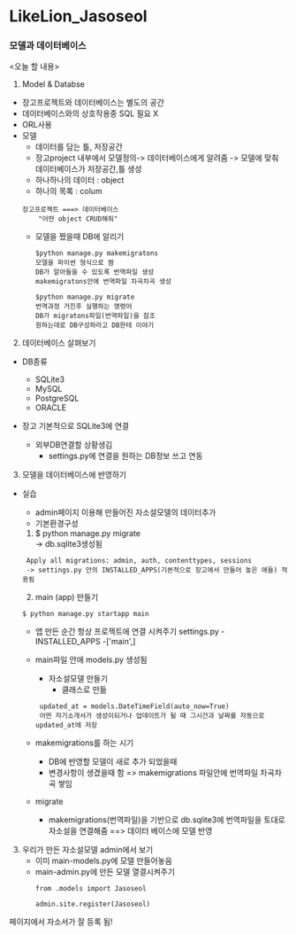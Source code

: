 # LikeLion_Jasoseol
### 모델과 데이터베이스

<오늘 할 내용>
1. Model & Databse
* 장고프로젝트와 데이터베이스는 별도의 공간
* 데이터베이스와의 상호작용중 SQL 필요 X
* ORL사용
* 모델
    - 데이터를 담는 틀, 저장공간
    - 장고project 내부에서 모델정의-> 데이터베이스에게 알려줌 -> 모델에 맞춰 데이터베이스가 저장공간,틀 생성
    - 하나하나의 데이터 : object
    - 하나의 목록 : colum
    ````
    장고프로젝트 ===> 데이터베이스          
        "어떤 object CRUD해줘"      
    ````
    - 모델을 짰을때 DB에 알리기
        ````
        $python manage.py makemigratons     
        모델을 파이썬 형식으로 짬       
        DB가 알아들을 수 있도록 번역파일 생성       
        makemigratons안에 번역파일 차곡차곡 생성
        ````
        ````
        $python manage.py migrate   
        번역과정 거친후 실행하는 명령어     
        DB가 migratons파일(번역파일)을 참조     
        원하는데로 DB구성하라고 DB한테 이야기
        ````

2. 데이터베이스 살펴보기
* DB종류
    - SQLite3
    - MySQL
    - PostgreSQL
    - ORACLE

* 장고 기본적으로 SQLite3에 연결
    - 외부DB연결할 상황생김
        + settings.py에 연결을 원하는 DB정보 쓰고 연동

3. 모델을 데이터베이스에 반영하기
* 실습
    * admin페이지 이용해 만들어진 자소설모델의 데이터추가
    * 기본환경구성        

    1. $ python manage.py migrate      
    -> db.sqlite3생성됨     
    ````
     Apply all migrations: admin, auth, contenttypes, sessions
     -> settings.py 안의 INSTALLED_APPS(기본적으로 장고에서 만들어 놓은 애들) 적용됨
    ````
    2. main (app) 만들기
    ```
    $ python manage.py startapp main
    ``` 
    * 앱 만든 순간 항상 프로젝트에 연결 시켜주기
    settings.py - INSTALLED_APPS -['main',]     

    * main파일 안에 models.py 생성됨
        - 자소설모델 만들기
            - 클래스로 만듦
        ```
         updated_at = models.DateTimeField(auto_now=True)       
         어떤 자기소개서가 생성이되거나 업데이트가 될 때 그시간과 날짜를 자동으로 updated_at에 저장
         ```
    * makemigrations를 하는 시기
        - DB에 반영할 모델이 새로 추가 되었을때
        - 변경사항이 생겼을때 함
        => makemigrations 파일안에 번역파일 차곡차곡 쌓임
    * migrate
        - makemigrations(번역파일)을 기반으로 db.sqlite3에 번역파일을 토대로 자소설을 연결해줌
    ==> 데이터 베이스에 모델 반영

3. 우리가 만든 자소설모델 admin에서 보기
    - 이미 main-models.py에 모델 만들어놓음
    - main-admin.py에 만든 모델 열결시켜주기
        ```
        from .models import Jasoseol   
        ```
        ```             
        admin.site.register(Jasoseol)       
        ```
페이지에서 자소서가 잘 등록 됨!

